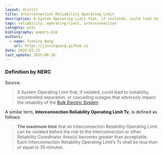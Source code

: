 ```yaml
---
layout: distill
title: Interconnection Reliability Operating Limit
description: A System Operating Limit that, if violated, could lead to instability or cascading outages.
tags: reliability, operating-limit, interconnection
category: wiki
bibliography: papers.bib
authors:
  - name: Jinning Wang
    url: https://jinningwang.github.io
date: 2025-03-15
last_update: 2025-06-18
---
```


### Definition by NERC

Source: <d-cite key="nerc2024glossary"></d-cite>

> A System Operating Limit that, if violated, could lead to instability, uncontrolled separation, or cascading outages that adversely impact the reliability of the [Bulk Electric System](/wiki/bulk-electric-system)

A similar term, **Interconnection Reliability Operating Limit Tv**, is defined as follows:

> **The maximum time** that an Interconnection Reliability Operating Limit can be violated before the risk to the interconnection or other Reliability Coordinator Area(s) becomes greater than acceptable. Each Interconnection Reliability Operating Limit’s Tv shall be less than or equal to 30 minutes.
